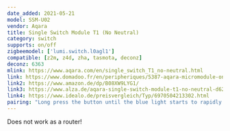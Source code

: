 ```yaml
---
date_added: 2021-05-21
model: SSM-U02
vendor: Aqara
title: Single Switch Module T1 (No Neutral)
category: switch 
supports: on/off
zigbeemodel: ['lumi.switch.l0agl1']
compatible: [z2m, z4d, zha, tasmota, deconz]
deconz: 6363
mlink: https://www.aqara.com/en/single_switch_T1_no-neutral.html
link: https://www.domadoo.fr/en/peripheriques/5387-aqara-micromodule-onoff-zigbee-30-1250w-sans-neutre-6970504213302.html
link2: https://www.amazon.de/dp/B08XW9LYG1/
link3: https://www.alza.de/aqara-single-switch-module-t1-no-neutral-d6258582.htm
link4: https://www.idealo.de/preisvergleich/Typ/6970504213302.html
pairing: "Long press the button until the blue light starts to rapidly blink"
---
```


Does not work as a router!
